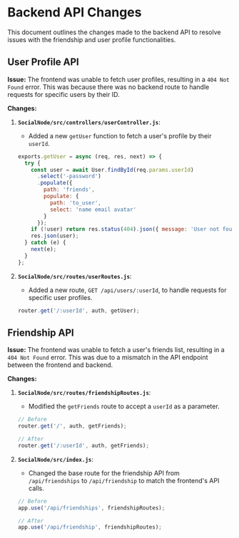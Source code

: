 # Backend API Changes

This document outlines the changes made to the backend API to resolve issues with the friendship and user profile functionalities.

## User Profile API

**Issue:** The frontend was unable to fetch user profiles, resulting in a `404 Not Found` error. This was because there was no backend route to handle requests for specific users by their ID.

**Changes:**

1.  **`SocialNode/src/controllers/userController.js`**:
    *   Added a new `getUser` function to fetch a user's profile by their `userId`.

    ```javascript
    exports.getUser = async (req, res, next) => {
      try {
        const user = await User.findById(req.params.userId)
          .select('-password')
          .populate({
            path: 'friends',
            populate: {
              path: 'to_user',
              select: 'name email avatar'
            }
          });
        if (!user) return res.status(404).json({ message: 'User not found' });
        res.json(user);
      } catch (e) {
        next(e);
      }
    };
    ```

2.  **`SocialNode/src/routes/userRoutes.js`**:
    *   Added a new route, `GET /api/users/:userId`, to handle requests for specific user profiles.

    ```javascript
    router.get('/:userId', auth, getUser);
    ```

## Friendship API

**Issue:** The frontend was unable to fetch a user's friends list, resulting in a `404 Not Found` error. This was due to a mismatch in the API endpoint between the frontend and backend.

**Changes:**

1.  **`SocialNode/src/routes/friendshipRoutes.js`**:
    *   Modified the `getFriends` route to accept a `userId` as a parameter.

    ```javascript
    // Before
    router.get('/', auth, getFriends);

    // After
    router.get('/:userId', auth, getFriends);
    ```

2.  **`SocialNode/src/index.js`**:
    *   Changed the base route for the friendship API from `/api/friendships` to `/api/friendship` to match the frontend's API calls.

    ```javascript
    // Before
    app.use('/api/friendships', friendshipRoutes);

    // After
    app.use('/api/friendship', friendshipRoutes);
    ```
